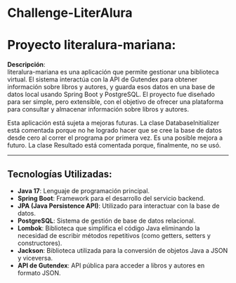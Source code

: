 # Challenge-LiterAlura

# Proyecto literalura-mariana:

**Descripción**:  
literalura-mariana es una aplicación que permite gestionar una biblioteca virtual. El sistema interactúa con la 
API de Gutendex para obtener información sobre libros y autores, y guarda esos datos en una base de datos local 
usando Spring Boot y PostgreSQL. El proyecto fue diseñado para ser simple, pero extensible, con el objetivo de 
ofrecer una plataforma para consultar y almacenar información sobre libros y autores.

Esta aplicación está sujeta a mejoras futuras.
La clase DatabaseInitializer está comentada porque no he logrado hacer que se cree la base
de datos desde cero al correr el programa por primera vez. Es una posible mejora a futuro.
La clase Resultado está comentada porque, finalmente, no se usó.

---

## Tecnologías Utilizadas:

- **Java 17**: Lenguaje de programación principal.
- **Spring Boot**: Framework para el desarrollo del servicio backend.
- **JPA (Java Persistence API)**: Utilizado para interactuar con la base de datos.
- **PostgreSQL**: Sistema de gestión de base de datos relacional.
- **Lombok**: Biblioteca que simplifica el código Java eliminando la necesidad de escribir métodos repetitivos
(como getters, setters y constructores).
- **Jackson**: Biblioteca utilizada para la conversión de objetos Java a JSON y viceversa.
- **API de Gutendex**: API pública para acceder a libros y autores en formato JSON.
